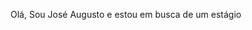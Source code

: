 Olá, Sou José Augusto e estou em busca de um estágio


<!---
38061027/38061027 is a ✨ special ✨ repository because its `README.md` (this file) appears on your GitHub profile.
You can click the Preview link to take a look at your changes.
--->
